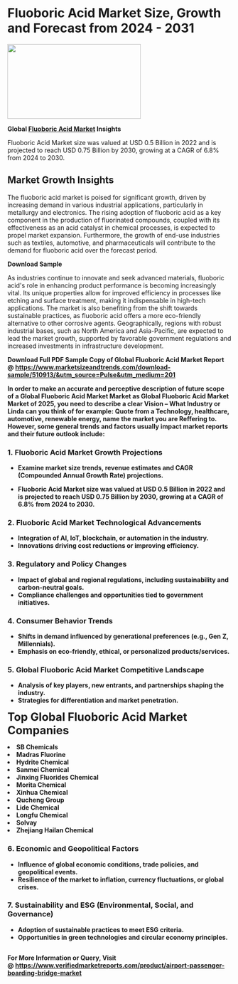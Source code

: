 <H1>Fluoboric Acid Market Size, Growth and Forecast from 2024 - 2031</H1><img class="aligncenter size-medium wp-image-584254" src="https://thirdeyenews.in/wp-content/uploads/2024/09/Global-Market-Research-300x168.jpeg" alt="" width="300" height="168" /><p><strong>Global&nbsp;<a href="https://www.marketsizeandtrends.com/download-sample/510913/&amp;utm_source=Pulse&amp;utm_medium=201">Fluoboric Acid Market</a> Insights</strong></p><p>Fluoboric Acid Market size was valued at USD 0.5 Billion in 2022 and is projected to reach USD 0.75 Billion by 2030, growing at a CAGR of 6.8% from 2024 to 2030.</p><p><h2>Market Growth Insights</h2> <p>The fluoboric acid market is poised for significant growth, driven by increasing demand in various industrial applications, particularly in metallurgy and electronics. The rising adoption of fluoboric acid as a key component in the production of fluorinated compounds, coupled with its effectiveness as an acid catalyst in chemical processes, is expected to propel market expansion. Furthermore, the growth of end-use industries such as textiles, automotive, and pharmaceuticals will contribute to the demand for fluoboric acid over the forecast period.</p> <p><strong>Download Sample</strong></p> <p>As industries continue to innovate and seek advanced materials, fluoboric acid's role in enhancing product performance is becoming increasingly vital. Its unique properties allow for improved efficiency in processes like etching and surface treatment, making it indispensable in high-tech applications. The market is also benefiting from the shift towards sustainable practices, as fluoboric acid offers a more eco-friendly alternative to other corrosive agents. Geographically, regions with robust industrial bases, such as North America and Asia-Pacific, are expected to lead the market growth, supported by favorable government regulations and increased investments in infrastructure development.</p> <p><strong></p><p><span class=""><strong>Download Full PDF Sample Copy of Global Fluoboric Acid Market Report</strong> @ <a href="https://www.marketsizeandtrends.com/download-sample/510913/&amp;utm_source=Pulse&amp;utm_medium=201" target="_blank">https://www.marketsizeandtrends.com/download-sample/510913/&amp;utm_source=Pulse&amp;utm_medium=201</a></span></p><p>In order to make an accurate and perceptive description of future scope of a Global&nbsp;Fluoboric Acid Market Market as Global&nbsp;Fluoboric Acid Market Market of 2025, you need to describe a clear Vision &ndash; What Industry or Linda can you think of for example: Quote from a Technology, healthcare, automotive, renewable energy, name the market you are Reffering to. However, some general trends and factors usually impact market reports and their future outlook include:</p><h3>1.&nbsp;<strong>Fluoboric Acid Market Growth Projections</strong></h3><ul><li>Examine market size trends, revenue estimates and CAGR (Compounded Annual Growth Rate) projections.</li><li><p>Fluoboric Acid Market size was valued at USD 0.5 Billion in 2022 and is projected to reach USD 0.75 Billion by 2030, growing at a CAGR of 6.8% from 2024 to 2030.</p></li></ul><h3>2.&nbsp;<strong>Fluoboric Acid Market Technological Advancements</strong></h3><ul><li>Integration of AI, IoT, blockchain, or automation in the industry.</li><li>Innovations driving cost reductions or improving efficiency.</li></ul><h3>3.&nbsp;<strong>Regulatory and Policy Changes</strong></h3><ul><li>Impact of global and regional regulations, including sustainability and carbon-neutral goals.</li><li>Compliance challenges and opportunities tied to government initiatives.</li></ul><h3>4.&nbsp;<strong>Consumer Behavior Trends</strong></h3><ul><li>Shifts in demand influenced by generational preferences (e.g., Gen Z, Millennials).</li><li>Emphasis on eco-friendly, ethical, or personalized products/services.</li></ul><h3>5.&nbsp;<strong>Global Fluoboric Acid Market Competitive Landscape</strong></h3><ul><li>Analysis of key players, new entrants, and partnerships shaping the industry.</li><li>Strategies for differentiation and market penetration.</li></ul><p data-pm-slice="1 1 []"><span style="color: inherit; font-family: inherit; font-size: 25px;">Top Global Fluoboric Acid Market Companies</span></p><div class="" data-test-id=""><p><li>SB Chemicals</li><li> Madras Fluorine</li><li> Hydrite Chemical</li><li> Sanmei Chemical</li><li> Jinxing Fluorides Chemical</li><li> Morita Chemical</li><li> Xinhua Chemical</li><li> Qucheng Group</li><li> Lide Chemical</li><li> Longfu Chemical</li><li> Solvay</li><li> Zhejiang Hailan Chemical</li></p></div><h3>6.&nbsp;<strong>Economic and Geopolitical Factors</strong></h3><ul><li>Influence of global economic conditions, trade policies, and geopolitical events.</li><li>Resilience of the market to inflation, currency fluctuations, or global crises.</li></ul><h3>7.&nbsp;<strong>Sustainability and ESG (Environmental, Social, and Governance)</strong></h3><ul><li>Adoption of sustainable practices to meet ESG criteria.</li><li>Opportunities in green technologies and circular economy principles.</li></ul><h2><strong style="font-size: 14px;">For More Information or Query, Visit @&nbsp;</strong><a style="background-color: #ffffff; font-size: 14px;" href="https://www.marketsizeandtrends.com/report/fluoboric-acid-market/" target="_blank">https://www.verifiedmarketreports.com/product/airport-passenger-boarding-bridge-market</a></h2>
